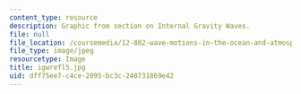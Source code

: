 ```yaml
---
content_type: resource
description: Graphic from section on Internal Gravity Waves.
file: null
file_location: /coursemedia/12-802-wave-motions-in-the-ocean-and-atmosphere-spring-2004/dff75ee7c4ce2095bc3c240731869e42_igwrefl5.jpg
file_type: image/jpeg
resourcetype: Image
title: igwrefl5.jpg
uid: dff75ee7-c4ce-2095-bc3c-240731869e42
---
```

